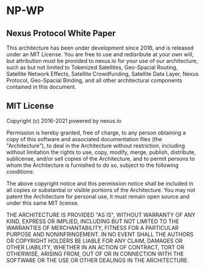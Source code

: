 # NP-WP
## Nexus Protocol White Paper

This architecture has been under development since 2016, and is released under an MIT License. You are free to use and redisribute at your own will, but attribution must be provided to nexus.io for your use of our architecture, such as but not limited to Tokenized Satellites, Geo-Spacial Routing, Satellite Network Effects, Satellite Crowdfunding, Satellite Data Layer, Nexus Protocol, Geo-Spacial Binding, and all other architectural components contained in this document.

## MIT License

Copyright (c) 2016-2021 powered by nexus.io

Permission is hereby granted, free of charge, to any person obtaining a copy
of this software and associated documentation files (the "Architecture"), to deal
in the Architecture without restriction, including without limitation the rights
to use, copy, modify, merge, publish, distribute, sublicense, and/or sell
copies of the Architecture, and to permit persons to whom the Architecture is
furnished to do so, subject to the following conditions:

The above copyright notice and this permission notice shall be included in all
copies or substantial or visible portions of the Architecture. You may not patent 
the Architecture for personal use, it must remain open source and under this same MIT license.

THE ARCHITECTURE IS PROVIDED "AS IS", WITHOUT WARRANTY OF ANY KIND, EXPRESS OR
IMPLIED, INCLUDING BUT NOT LIMITED TO THE WARRANTIES OF MERCHANTABILITY,
FITNESS FOR A PARTICULAR PURPOSE AND NONINFRINGEMENT. IN NO EVENT SHALL THE
AUTHORS OR COPYRIGHT HOLDERS BE LIABLE FOR ANY CLAIM, DAMAGES OR OTHER
LIABILITY, WHETHER IN AN ACTION OF CONTRACT, TORT OR OTHERWISE, ARISING FROM,
OUT OF OR IN CONNECTION WITH THE SOFTWARE OR THE USE OR OTHER DEALINGS IN THE
ARCHITECTURE.
